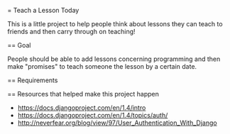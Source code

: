 = Teach a Lesson Today

This is a little project to help people think about lessons they can teach to friends and then carry through on teaching!

== Goal

People should be able to add lessons concerning programming and then make "promises" to teach someone the lesson by a certain date. 

== Requirements

== Resources that helped make this project happen

* https://docs.djangoproject.com/en/1.4/intro
* https://docs.djangoproject.com/en/1.4/topics/auth/
* http://neverfear.org/blog/view/97/User_Authentication_With_Django
